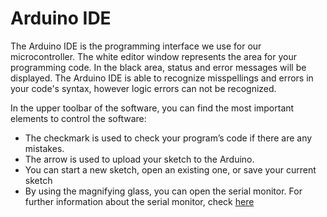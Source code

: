 # Arduino IDE

The Arduino IDE is the programming interface we use for our microcontroller. The white editor window represents the area for your programming code. In the black area, status and error messages will be displayed. The Arduino IDE is able to recognize misspellings and errors in your code's syntax, however logic errors can not be recognized.

In the upper toolbar of the software, you can find the most important elements to control the software:

- The checkmark is used to check your program’s code if there are any mistakes.
- The arrow is used to upload your sketch to the Arduino.
- You can start a new sketch, open an existing one, or save your current sketch
- By using the magnifying glass, you can open the serial monitor. For further information about the serial monitor, check [here](../basics/serial_monitor.md)

